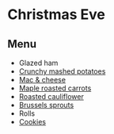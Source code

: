# Christmas Eve

## Menu

- Glazed ham
- [Crunchy mashed potatoes](../sides/crunchy-mashed-potatoes.md)
- [Mac & cheese](../sides/macaroni-and-cheese.md)
- [Maple roasted carrots](../sides/maple-roasted-carrots.md)
- [Roasted cauliflower](https://www.bonappetit.com/recipe/roasted-cauliflower-with-lemon-parsley-dressing)
- [Brussels sprouts](https://www.bonappetit.com/recipe/lemony-brussels-sprouts-with-bacon-and-breadcrumbs)
- Rolls
- [Cookies](../dessert/cookies.md)
